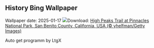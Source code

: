 ## History Bing Wallpaper
Wallpaper date: 2025-01-17
![](https://www.bing.com/th?id=OHR.PinnaclesPeaks_EN-GB7443732895_UHD.jpg&w=1000)Download: [High Peaks Trail at Pinnacles National Park, San Benito County, California, USA (© yhelfman/Getty Images)](https://www.bing.com/th?id=OHR.PinnaclesPeaks_EN-GB7443732895_UHD.jpg)

Auto get programm by LtgX
